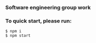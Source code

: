 ### Software engineering group work

### To quick start, please run:
``` shell
$ npm i
$ npm start
```